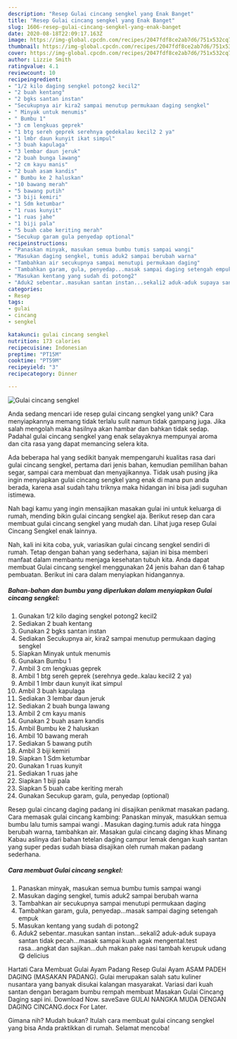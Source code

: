 ```yaml
---
description: "Resep Gulai cincang sengkel yang Enak Banget"
title: "Resep Gulai cincang sengkel yang Enak Banget"
slug: 1606-resep-gulai-cincang-sengkel-yang-enak-banget
date: 2020-08-18T22:09:17.163Z
image: https://img-global.cpcdn.com/recipes/2047fdf8ce2ab7d6/751x532cq70/gulai-cincang-sengkel-foto-resep-utama.jpg
thumbnail: https://img-global.cpcdn.com/recipes/2047fdf8ce2ab7d6/751x532cq70/gulai-cincang-sengkel-foto-resep-utama.jpg
cover: https://img-global.cpcdn.com/recipes/2047fdf8ce2ab7d6/751x532cq70/gulai-cincang-sengkel-foto-resep-utama.jpg
author: Lizzie Smith
ratingvalue: 4.1
reviewcount: 10
recipeingredient:
- "1/2 kilo daging sengkel potong2 kecil2"
- "2 buah kentang"
- "2 bgks santan instan"
- "Secukupnya air kira2 sampai menutup permukaan daging sengkel"
- " Minyak untuk menumis"
- " Bumbu 1"
- "3 cm lengkuas geprek"
- "1 btg sereh geprek serehnya gedekalau kecil2 2 ya"
- "1 lmbr daun kunyit ikat simpul"
- "3 buah kapulaga"
- "3 lembar daun jeruk"
- "2 buah bunga lawang"
- "2 cm kayu manis"
- "2 buah asam kandis"
- " Bumbu ke 2 haluskan"
- "10 bawang merah"
- "5 bawang putih"
- "3 biji kemiri"
- "1 Sdm ketumbar"
- "1 ruas kunyit"
- "1 ruas jahe"
- "1 biji pala"
- "5 buah cabe keriting merah"
- "Secukup garam gula penyedap optional"
recipeinstructions:
- "Panaskan minyak, masukan semua bumbu tumis sampai wangi"
- "Masukan daging sengkel, tumis aduk2 sampai berubah warna"
- "Tambahkan air secukupnya sampai menutupi permukaan daging"
- "Tambahkan garam, gula, penyedap...masak sampai daging setengah empuk"
- "Masukan kentang yang sudah di potong2"
- "Aduk2 sebentar..masukan santan instan...sekali2 aduk-aduk supaya santan tidak pecah...masak sampai kuah agak mengental.test rasa...angkat dan sajikan...duh makan pake nasi tambah kerupuk udang😋 delicius"
categories:
- Resep
tags:
- gulai
- cincang
- sengkel

katakunci: gulai cincang sengkel 
nutrition: 173 calories
recipecuisine: Indonesian
preptime: "PT15M"
cooktime: "PT59M"
recipeyield: "3"
recipecategory: Dinner

---
```



![Gulai cincang sengkel](https://img-global.cpcdn.com/recipes/2047fdf8ce2ab7d6/751x532cq70/gulai-cincang-sengkel-foto-resep-utama.jpg)

Anda sedang mencari ide resep gulai cincang sengkel yang unik? Cara menyiapkannya memang tidak terlalu sulit namun tidak gampang juga. Jika salah mengolah maka hasilnya akan hambar dan bahkan tidak sedap. Padahal gulai cincang sengkel yang enak selayaknya mempunyai aroma dan cita rasa yang dapat memancing selera kita.

Ada beberapa hal yang sedikit banyak mempengaruhi kualitas rasa dari gulai cincang sengkel, pertama dari jenis bahan, kemudian pemilihan bahan segar, sampai cara membuat dan menyajikannya. Tidak usah pusing jika ingin menyiapkan gulai cincang sengkel yang enak di mana pun anda berada, karena asal sudah tahu triknya maka hidangan ini bisa jadi suguhan istimewa.

Nah bagi kamu yang ingin mensajikan masakan gulai ini untuk keluarga di rumah, mending bikin gulai cincang sengkel aja. Berikut resep dan cara membuat gulai cincang sengkel yang mudah dan. Lihat juga resep Gulai Cincang Sengkel enak lainnya.


Nah, kali ini kita coba, yuk, variasikan gulai cincang sengkel sendiri di rumah. Tetap dengan bahan yang sederhana, sajian ini bisa memberi manfaat dalam membantu menjaga kesehatan tubuh kita. Anda dapat membuat Gulai cincang sengkel menggunakan 24 jenis bahan dan 6 tahap pembuatan. Berikut ini cara dalam menyiapkan hidangannya.

<!--inarticleads1-->

##### Bahan-bahan dan bumbu yang diperlukan dalam menyiapkan Gulai cincang sengkel:

1. Gunakan 1/2 kilo daging sengkel potong2 kecil2
1. Sediakan 2 buah kentang
1. Gunakan 2 bgks santan instan
1. Sediakan Secukupnya air, kira2 sampai menutup permukaan daging sengkel
1. Siapkan  Minyak untuk menumis
1. Gunakan  Bumbu 1
1. Ambil 3 cm lengkuas geprek
1. Ambil 1 btg sereh geprek (serehnya gede..kalau kecil2 2 ya)
1. Ambil 1 lmbr daun kunyit ikat simpul
1. Ambil 3 buah kapulaga
1. Sediakan 3 lembar daun jeruk
1. Sediakan 2 buah bunga lawang
1. Ambil 2 cm kayu manis
1. Gunakan 2 buah asam kandis
1. Ambil  Bumbu ke 2 haluskan
1. Ambil 10 bawang merah
1. Sediakan 5 bawang putih
1. Ambil 3 biji kemiri
1. Siapkan 1 Sdm ketumbar
1. Gunakan 1 ruas kunyit
1. Sediakan 1 ruas jahe
1. Siapkan 1 biji pala
1. Siapkan 5 buah cabe keriting merah
1. Gunakan Secukup garam, gula, penyedap (optional)


Resep gulai cincang daging padang ini disajikan penikmat masakan padang. Cara memasak gulai cincang kambing:⁣ Panaskan minyak, masukkan semua bumbu lalu tumis sampai wangi ⁣. Masukan daging.tumis aduk rata hingga berubah warna, tambahkan air. Masakan gulai cincang daging khas Minang Kabau aslinya dari bahan tetelan daging campur lemak dengan kuah santan yang super pedas sudah biasa disajikan oleh rumah makan padang sederhana. 

<!--inarticleads2-->

##### Cara membuat Gulai cincang sengkel:

1. Panaskan minyak, masukan semua bumbu tumis sampai wangi
1. Masukan daging sengkel, tumis aduk2 sampai berubah warna
1. Tambahkan air secukupnya sampai menutupi permukaan daging
1. Tambahkan garam, gula, penyedap...masak sampai daging setengah empuk
1. Masukan kentang yang sudah di potong2
1. Aduk2 sebentar..masukan santan instan...sekali2 aduk-aduk supaya santan tidak pecah...masak sampai kuah agak mengental.test rasa...angkat dan sajikan...duh makan pake nasi tambah kerupuk udang😋 delicius


Hartati Cara Membuat Gulai Ayam Padang Resep Gulai Ayam ASAM PADEH DAGING (MASAKAN PADANG). Gulai merupakan salah satu kuliner nusantara yang banyak disukai kalangan masyarakat. Variasi dari kuah santan dengan beragam bumbu rempah membuat Masakan Gulai Cincang Daging sapi ini. Download Now. saveSave GULAI NANGKA MUDA DENGAN DAGING CINCANG.docx For Later. 

Gimana nih? Mudah bukan? Itulah cara membuat gulai cincang sengkel yang bisa Anda praktikkan di rumah. Selamat mencoba!
